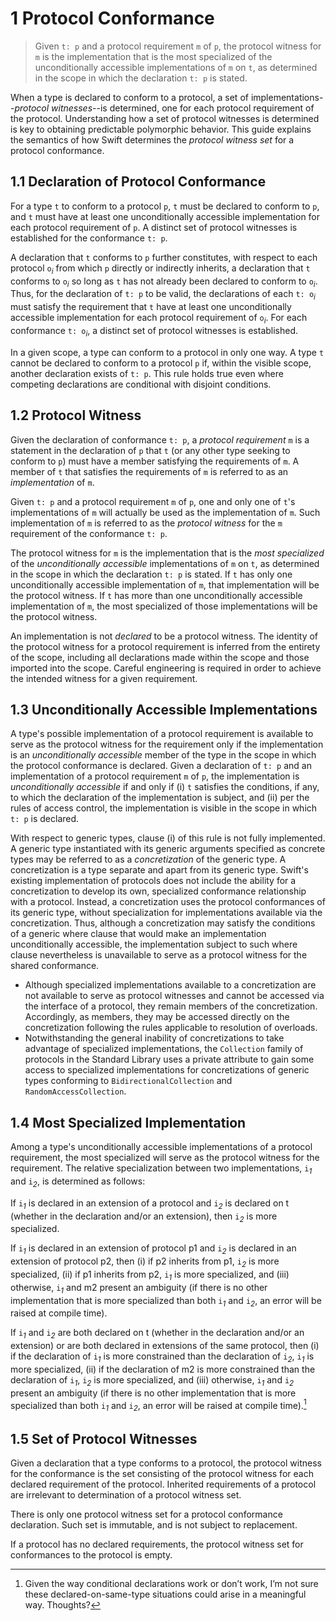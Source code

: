 # 1 Protocol Conformance

>Given `t: p` and a protocol requirement `m` of `p`, the protocol witness for `m` is the implementation that is the most specialized of the unconditionally accessible implementations of `m` on `t`, as determined in the scope in which the declaration `t: p` is stated.

When a type is declared to conform to a protocol, a set of implementations--*protocol witnesses*--is determined, one for each protocol requirement of the protocol.  Understanding how a set of protocol witnesses is determined is key to obtaining predictable polymorphic behavior.  This guide explains the semantics of how Swift determines the *protocol witness set* for a protocol conformance.

## 1.1 Declaration of Protocol Conformance
For a type `t` to conform to a protocol `p`, `t` must be declared to conform to `p`, and `t` must have at least one unconditionally accessible implementation for each protocol requirement of `p`.  A distinct set of protocol witnesses is established for the conformance `t: p`.

A declaration that `t` conforms to `p` further constitutes, with respect to each protocol `o`*<sub>i</sub>* from which `p` directly or indirectly inherits, a declaration that `t` conforms to `o`*<sub>i</sub>* so long as `t` has not already been declared to conform to `o`*<sub>i</sub>*.   Thus, for the declaration of `t: p` to be valid, the declarations of each `t: o`*<sub>i</sub>* must satisfy the requirement that `t`  have at least one unconditionally accessible implementation for each protocol requirement of  `o`*<sub>i</sub>*. For each conformance `t: o`*<sub>i</sub>*, a distinct set of protocol witnesses is established.

In a given scope, a type can conform to a protocol in only one way.  A type `t` cannot be declared to conform to a protocol `p` if, within the visible scope, another declaration exists of `t: p`.  This rule holds true even where competing declarations are conditional with disjoint conditions.  

## 1.2 Protocol Witness
Given the declaration of conformance `t: p`, a *protocol requirement* `m` is a statement in the declaration of `p` that `t` (or any other type seeking to conform to `p`) must have a member satisfying the requirements of `m`.  A member of `t` that satisfies the requirements of `m` is referred to as an *implementation* of `m`.  

Given `t: p` and a protocol requirement `m` of `p`, one and only one of `t`'s  implementations of `m` will actually be used as the implementation of `m`.  Such implementation of `m` is referred to as the *protocol witness* for the `m` requirement of the conformance `t: p`.

The protocol witness for `m` is the implementation that is the *most specialized* of the *unconditionally accessible* implementations of `m` on `t`, as determined in the scope in which the declaration `t: p` is stated.  If `t` has only one unconditionally accessible implementation of `m`,  that implementation will be the protocol witness.  If `t` has more than one unconditionally accessible implementation of `m`,  the most specialized of those implementations will be the protocol witness.

An implementation is not *declared* to be a protocol witness.  The identity of the protocol witness for a protocol requirement is inferred from the entirety of the scope, including all declarations made within the scope and those imported into the scope.  Careful engineering is required in order to achieve the intended witness for a given requirement.

## 1.3 Unconditionally Accessible Implementations
A type's possible implementation of a protocol requirement is available to serve as the protocol witness for the requirement only if the implementation is an *unconditionally accessible* member of the type in the scope in which the protocol conformance is declared.  Given a declaration of `t: p` and an implementation of a protocol requirement `m` of `p`, the implementation is *unconditionally accessible* if and only if (i) `t` satisfies the conditions, if any, to which the declaration of the implementation is subject, and (ii) per the rules of access control, the implementation is visible in the scope in which `t: p` is declared.

With respect to generic types, clause (i) of this rule is not fully implemented.  A generic type instantiated with its generic arguments specified as concrete types may be referred to as a *concretization* of the generic type.  A concretization is a type separate and apart from its generic type.  Swift's existing implementation of protocols does not include the ability for a concretization to develop its own, specialized conformance relationship with a protocol.  Instead, a concretization uses the protocol conformances of its generic type, without specialization for implementations available via the concretization.  Thus, although a concretization may satisfy the conditions of a generic where clause that would make an implementation unconditionally accessible, the implementation subject to such where clause nevertheless is unavailable to serve as a protocol witness for the shared conformance.  
  * Although specialized implementations available to a concretization are not available to serve as protocol witnesses and cannot be accessed via the interface of a protocol, they remain members of the concretization.  Accordingly, as members, they may be accessed directly on the concretization following the rules applicable to resolution of overloads.
  * Notwithstanding the general inability of concretizations to take advantage of specialized implementations, the `Collection` family of protocols in the Standard Library uses a private attribute to gain some access to specialized implementations for concretizations of generic types conforming to `BidirectionalCollection` and `RandomAccessCollection`.
  

## 1.4 Most Specialized Implementation
Among a type's unconditionally accessible implementations of a protocol requirement, the most specialized will serve as the protocol witness for the requirement.  The relative specialization between two implementations, `i`*<sub>1</sub>* and `i`*<sub>2</sub>*, is determined as follows:

If `i`*<sub>1</sub>* is declared in an extension of a protocol and `i`*<sub>2</sub>* is declared on t (whether in the declaration and/or an extension), then `i`*<sub>2</sub>* is more specialized.  

If `i`*<sub>1</sub>* is declared in an extension of protocol p1 and `i`*<sub>2</sub>* is declared in an extension of protocol p2, then (i) if p2 inherits from p1, `i`*<sub>2</sub>* is more specialized, (ii) if p1 inherits from p2, `i`*<sub>1</sub>* is more specialized, and (iii) otherwise, `i`*<sub>1</sub>* and m2 present an ambiguity (if there is no other implementation that is more specialized than both `i`*<sub>1</sub>* and `i`*<sub>2</sub>*, an error will be raised at compile time).  

If `i`*<sub>1</sub>* and `i`*<sub>2</sub>* are both declared on t (whether in the declaration and/or an extension) or are both declared in extensions of the same protocol, then (i) if the declaration of `i`*<sub>1</sub>* is more constrained than the declaration of `i`*<sub>2</sub>*, `i`*<sub>1</sub>* is more specialized, (ii) if the declaration of m2 is more constrained than the declaration of `i`*<sub>1</sub>*, `i`*<sub>2</sub>* is more specialized, and (iii) otherwise, `i`*<sub>1</sub>* and `i`*<sub>2</sub>* present an ambiguity (if there is no other implementation that is more specialized than both `i`*<sub>1</sub>* and `i`*<sub>2</sub>*, an error will be raised at compile time).[^1] 

[^1]: Given the way conditional declarations work or don’t work, I’m not sure these declared-on-same-type situations could arise in a meaningful way. Thoughts?

## 1.5 Set of Protocol Witnesses

Given a declaration that a type conforms to a protocol, the protocol witness for the conformance is the set consisting of the protocol witness for each declared requirement of the protocol.  Inherited requirements of a protocol are irrelevant to determination of a protocol witness set.

There is only one protocol witness set for a protocol conformance declaration.  Such set is immutable, and is not subject to replacement.

If a protocol has no declared requirements, the protocol witness set for conformances to the protocol is empty.
  


<!--stackedit_data:
eyJwcm9wZXJ0aWVzIjoiZXh0ZW5zaW9uczpcbiAgcHJlc2V0Oi
AnJ1xuIiwiaGlzdG9yeSI6Wy0xODQ5OTUyMzcsLTEzOTc0OTg5
NDcsLTUxODQ5MzkxMF19
-->